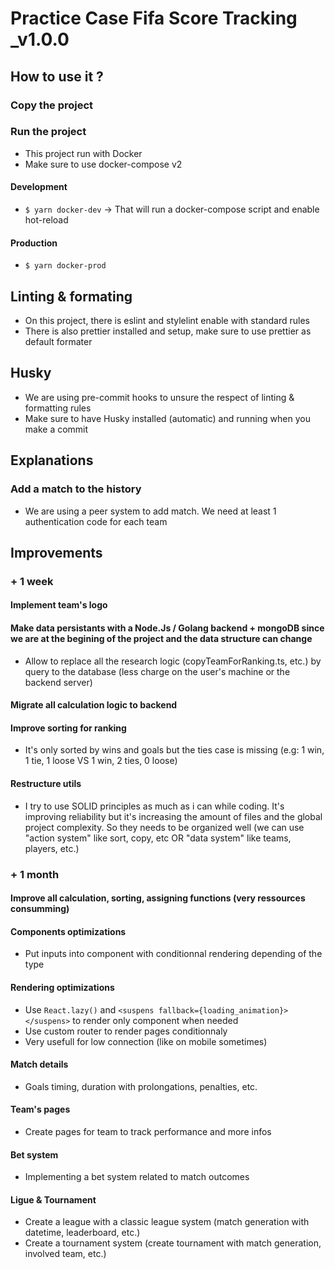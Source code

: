 # Practice Case Fifa Score Tracking \_v1.0.0

## How to use it ?

### Copy the project

### Run the project

- This project run with Docker
- Make sure to use docker-compose v2

#### Development

- `$ yarn docker-dev`
  -> That will run a docker-compose script and enable hot-reload

#### Production

- `$ yarn docker-prod`

## Linting & formating

- On this project, there is eslint and stylelint enable with standard rules
- There is also prettier installed and setup, make sure to use prettier as default formater

## Husky

- We are using pre-commit hooks to unsure the respect of linting & formatting rules
- Make sure to have Husky installed (automatic) and running when you make a commit

## Explanations

### Add a match to the history

- We are using a peer system to add match. We need at least 1 authentication code for each team

## Improvements

### + 1 week

#### Implement team's logo

#### Make data persistants with a Node.Js / Golang backend + mongoDB since we are at the begining of the project and the data structure can change

- Allow to replace all the research logic (copyTeamForRanking.ts, etc.) by query to the database (less charge on the user's machine or the backend server)

#### Migrate all calculation logic to backend

#### Improve sorting for ranking

- It's only sorted by wins and goals but the ties case is missing (e.g: 1 win, 1 tie, 1 loose VS 1 win, 2 ties, 0 loose)

#### Restructure utils

- I try to use SOLID principles as much as i can while coding. It's improving reliability but it's increasing the amount of files and the global project complexity. So they needs to be organized well (we can use "action system" like sort, copy, etc OR "data system" like teams, players, etc.)

### + 1 month

#### Improve all calculation, sorting, assigning functions (very ressources consumming)

#### Components optimizations

- Put inputs into component with conditionnal rendering depending of the type

#### Rendering optimizations

- Use `React.lazy()` and `<suspens fallback={loading_animation}></suspens>` to render only component when needed
- Use custom router to render pages conditionnaly
- Very usefull for low connection (like on mobile sometimes)

#### Match details

- Goals timing, duration with prolongations, penalties, etc.

#### Team's pages

- Create pages for team to track performance and more infos

#### Bet system

- Implementing a bet system related to match outcomes

#### Ligue & Tournament

- Create a league with a classic league system (match generation with datetime, leaderboard, etc.)
- Create a tournament system (create tournament with match generation, involved team, etc.)
